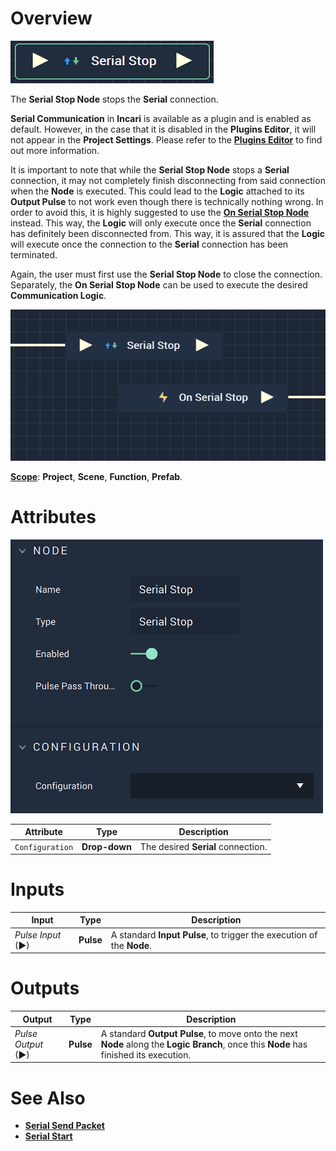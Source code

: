 # Overview

![The Serial Stop Node.](../../../.gitbook/assets/serialstopnode.png)

The **Serial Stop Node** stops the **Serial** connection.

**Serial Communication** in **Incari** is available as a plugin and is enabled as default. However, in the case that it is disabled in the **Plugins Editor**, it will not appear in the **Project Settings**. Please refer to the [**Plugins Editor**](../../../modules/plugins-editor.md) to find out more information.

It is important to note that while the **Serial Stop Node** stops a **Serial** connection, it may not completely finish disconnecting from said connection when the **Node** is executed. This could lead to the **Logic** attached to its **Output Pulse** 
to not work even though there is technically nothing wrong. In order to avoid this, it is highly suggested to use 
the [**On Serial Stop Node**](events/onserialstop.md) instead. This way, the **Logic** will only execute once the **Serial** connection has definitely been disconnected from. This way, it is assured that the **Logic** will execute once the connection to the **Serial** connection has been terminated.

Again, the user must first use the **Serial Stop Node** to close the connection. Separately, the **On Serial Stop Node** can be used to execute the desired **Communication Logic**.  

![Serial Stop and On Serial Stop Configuration.](../../../.gitbook/assets/serialstopvsonserialstop.png)

[**Scope**](../overview.md#scopes): **Project**, **Scene**, **Function**, **Prefab**.

# Attributes

![The Serial Stop Node Attributes.](../../../.gitbook/assets/serialstopattributes.png)

|Attribute|Type|Description|
|---|---|---|
|`Configuration`|**Drop-down**|The desired **Serial** connection.|

# Inputs

|Input|Type|Description|
|---|---|---|
|*Pulse Input* (►)|**Pulse**|A standard **Input Pulse**, to trigger the execution of the **Node**.|

# Outputs

|Output|Type|Description|
|---|---|---|
|*Pulse Output* (►)|**Pulse**|A standard **Output Pulse**, to move onto the next **Node** along the **Logic Branch**, once this **Node** has finished its execution.|

# See Also

* [**Serial Send Packet**](serialsendpacket.md)
* [**Serial Start**](serialstart.md)

